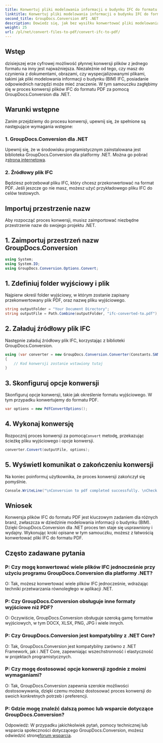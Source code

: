 ```yaml
---
title: Konwertuj pliki modelowania informacji o budynku IFC do formatu PDF
linktitle: Konwertuj pliki modelowania informacji o budynku IFC do formatu PDF
second_title: GroupDocs.Conversion API .NET
description: Dowiedz się, jak bez wysiłku konwertować pliki modelowania informacji o budynku IFC do formatu PDF za pomocą GroupDocs.Conversion dla .NET.
weight: 25
url: /pl/net/convert-files-to-pdf/convert-ifc-to-pdf/
---
```

## Wstęp
dzisiejszej erze cyfrowej możliwość płynnej konwersji plików z jednego formatu na inny jest najważniejsza. Niezależnie od tego, czy masz do czynienia z dokumentami, obrazami, czy wyspecjalizowanymi plikami, takimi jak pliki modelowania informacji o budynku (BIM) IFC, posiadanie odpowiednich narzędzi może mieć znaczenie. W tym samouczku zagłębimy się w proces konwersji plików IFC do formatu PDF za pomocą GroupDocs.Conversion dla .NET. 
## Warunki wstępne
Zanim przejdziemy do procesu konwersji, upewnij się, że spełnione są następujące wymagania wstępne:
### 1. GroupDocs.Conversion dla .NET
 Upewnij się, że w środowisku programistycznym zainstalowana jest biblioteka GroupDocs.Conversion dla platformy .NET. Można go pobrać z[strona internetowa](https://releases.groupdocs.com/conversion/net/).
### 2. Źródłowy plik IFC
Będziesz potrzebował pliku IFC, który chcesz przekonwertować na format PDF. Jeśli jeszcze go nie masz, możesz użyć przykładowego pliku IFC do celów testowych.

## Importuj przestrzenie nazw
Aby rozpocząć proces konwersji, musisz zaimportować niezbędne przestrzenie nazw do swojego projektu .NET. 
## 1. Zaimportuj przestrzeń nazw GroupDocs.Conversion
```csharp
using System;
using System.IO;
using GroupDocs.Conversion.Options.Convert;
```
## 1. Zdefiniuj folder wyjściowy i plik
Najpierw określ folder wyjściowy, w którym zostanie zapisany przekonwertowany plik PDF, oraz nazwę pliku wyjściowego.
```csharp
string outputFolder = "Your Document Directory";
string outputFile = Path.Combine(outputFolder, "ifc-converted-to.pdf");
```
## 2. Załaduj źródłowy plik IFC
Następnie załaduj źródłowy plik IFC, korzystając z biblioteki GroupDocs.Conversion.
```csharp
using (var converter = new GroupDocs.Conversion.Converter(Constants.SAMPLE_IFC))
{
    // Kod konwersji zostanie wstawiony tutaj
}
```
## 3. Skonfiguruj opcje konwersji
Skonfiguruj opcje konwersji, takie jak określenie formatu wyjściowego. W tym przypadku konwertujemy do formatu PDF.
```csharp
var options = new PdfConvertOptions();
```
## 4. Wykonaj konwersję
 Rozpocznij proces konwersji za pomocą`Convert` metodę, przekazując ścieżkę pliku wyjściowego i opcje konwersji.
```csharp
converter.Convert(outputFile, options);
```
## 5. Wyświetl komunikat o zakończeniu konwersji
Na koniec poinformuj użytkownika, że proces konwersji zakończył się pomyślnie.
```csharp
Console.WriteLine("\nConversion to pdf completed successfully. \nCheck output in {0}", outputFolder);
```

## Wniosek
Konwersja plików IFC do formatu PDF jest kluczowym zadaniem dla różnych branż, zwłaszcza w dziedzinie modelowania informacji o budynku (BIM). Dzięki GroupDocs.Conversion dla .NET proces ten staje się usprawniony i wydajny. Wykonując kroki opisane w tym samouczku, możesz z łatwością konwertować pliki IFC do formatu PDF.
## Często zadawane pytania
### P: Czy mogę konwertować wiele plików IFC jednocześnie przy użyciu programu GroupDocs.Conversion dla platformy .NET?
O: Tak, możesz konwertować wiele plików IFC jednocześnie, wdrażając techniki przetwarzania równoległego w aplikacji .NET.
### P: Czy GroupDocs.Conversion obsługuje inne formaty wyjściowe niż PDF?
O: Oczywiście, GroupDocs.Conversion obsługuje szeroką gamę formatów wyjściowych, w tym DOCX, XLSX, PNG, JPG i wiele innych.
### P: Czy GroupDocs.Conversion jest kompatybilny z .NET Core?
O: Tak, GroupDocs.Conversion jest kompatybilny zarówno z .NET Framework, jak i .NET Core, zapewniając wszechstronność i elastyczność w projektach programistycznych.
### P: Czy mogę dostosować opcje konwersji zgodnie z moimi wymaganiami?
O: Tak, GroupDocs.Conversion zapewnia szerokie możliwości dostosowywania, dzięki czemu możesz dostosować proces konwersji do swoich konkretnych potrzeb i preferencji.
### P: Gdzie mogę znaleźć dalszą pomoc lub wsparcie dotyczące GroupDocs.Conversion?
Odpowiedź: W przypadku jakichkolwiek pytań, pomocy technicznej lub wsparcia społeczności dotyczącego GroupDocs.Conversion, możesz odwiedzić stronę[forum wsparcia](https://forum.groupdocs.com/c/conversion/11).